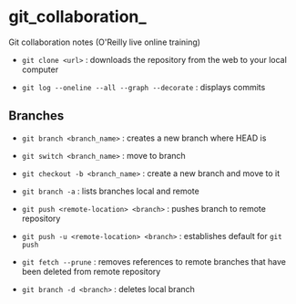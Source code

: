 # git_collaboration_
Git collaboration notes (O'Reilly live online training)

- `git clone <url>` : downloads the repository from the web to your local computer

- `git log --oneline --all --graph --decorate` : displays commits

## Branches

- `git branch <branch_name>` : creates a new branch where HEAD is

- `git switch <branch_name>` : move to branch

- `git checkout -b <branch_name>` : create a new branch and move to it

- `git branch -a` : lists branches local and remote

- `git push <remote-location> <branch>` : pushes branch to remote repository

- `git push -u <remote-location> <branch>` : establishes default for `git push`

- `git fetch --prune` : removes references to remote branches that have been deleted from remote repository

- `git branch -d <branch>` : deletes local branch
